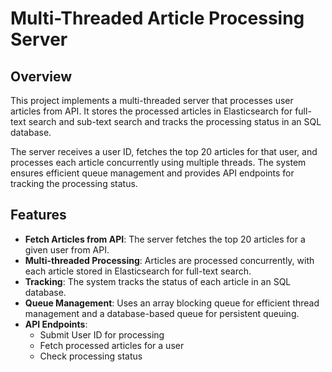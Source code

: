 # Multi-Threaded Article Processing Server

## Overview

This project implements a multi-threaded server that processes user articles from API. It stores the processed articles in Elasticsearch for full-text search and sub-text search and tracks the processing status in an SQL database.

The server receives a user ID, fetches the top 20 articles for that user, and processes each article concurrently using multiple threads. The system ensures efficient queue management and provides API endpoints for tracking the processing status.

## Features

- **Fetch Articles from API**: The server fetches the top 20 articles for a given user from API.
- **Multi-threaded Processing**: Articles are processed concurrently, with each article stored in Elasticsearch for full-text search.
- **Tracking**: The system tracks the status of each article in an SQL database.
- **Queue Management**: Uses an array blocking queue for efficient thread management and a database-based queue for persistent queuing.
- **API Endpoints**:
    - Submit User ID for processing
    - Fetch processed articles for a user
    - Check processing status
 
